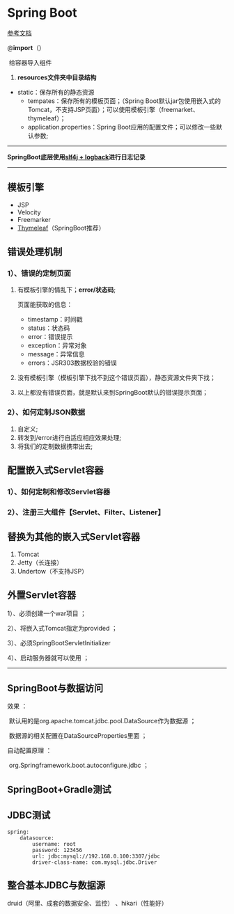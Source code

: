 # Spring Boot

[参考文档](https://docs.spring.io/spring-boot/docs/2.1.4.RELEASE/reference/htmlsingle/#boot-features-spring-mvc-auto-configuration)

@**import**（）

​	给容器导入组件

1. **resources文件夹中目录结构**
- static：保存所有的静态资源
   - tempates：保存所有的模板页面；（Spring Boot默认jar包使用嵌入式的Tomcat，不支持JSP页面）；可以使用模板引擎（freemarket、thymeleaf）；
   - application.properties：Spring Boot应用的配置文件；可以修改一些默认参数;
   

------

**SpringBoot底层使用<u>slf4j + logback</u>进行日志记录**

------

## 模板引擎

- JSP
- Velocity
- Freemarker
- [Thymeleaf](https://www.thymeleaf.org/doc/tutorials/3.0/usingthymeleaf.html#literals)（SpringBoot推荐）

## 错误处理机制

### 1）、错误的定制页面

1. 有模板引擎的情乱下；**error/状态码**;

   页面能获取的信息：

   - timestamp：时间戳
   - status：状态码
   - error：错误提示
   - exception：异常对象
   - message：异常信息
   - errors：JSR303数据校验的错误				

2. 没有模板引擎（模板引擎下找不到这个错误页面），静态资源文件夹下找；

3. 以上都没有错误页面，就是默认来到SpringBoot默认的错误提示页面；

### 2）、如何定制JSON数据

1. 自定义;
2. 转发到/error进行自适应相应效果处理;
3. 将我们的定制数据携带出去;

## 配置嵌入式Servlet容器

### 1）、如何定制和修改Servlet容器

### 2）、注册三大组件【Servlet、Filter、Listener】



## 替换为其他的嵌入式Servlet容器

1. Tomcat
2. Jetty（长连接）
3. Undertow（不支持JSP）

## 外置Servlet容器

1）、必须创建一个war项目 ；

2）、将嵌入式Tomcat指定为provided ；

3）、必须SpringBootServletInitializer

4）、启动服务器就可以使用 ；



------

## SpringBoot与数据访问

效果 ：

​		默认用的是org.apache.tomcat.jdbc.pool.DataSource作为数据源 ；

​		数据源的相关配置在DataSourceProperties里面 ；

自动配置原理 ：

​	org.Springframework.boot.autoconfigure.jdbc  ；



## SpringBoot+Gradle测试



## JDBC测试



```properties
spring:
    datasource:
        username: root
        password: 123456
        url: jdbc:mysql://192.168.0.100:3307/jdbc
        driver-class-name: com.mysql.jdbc.Driver
```

## 整合基本JDBC与数据源

druid（阿里、成套的数据安全、监控） 、hikari（性能好）